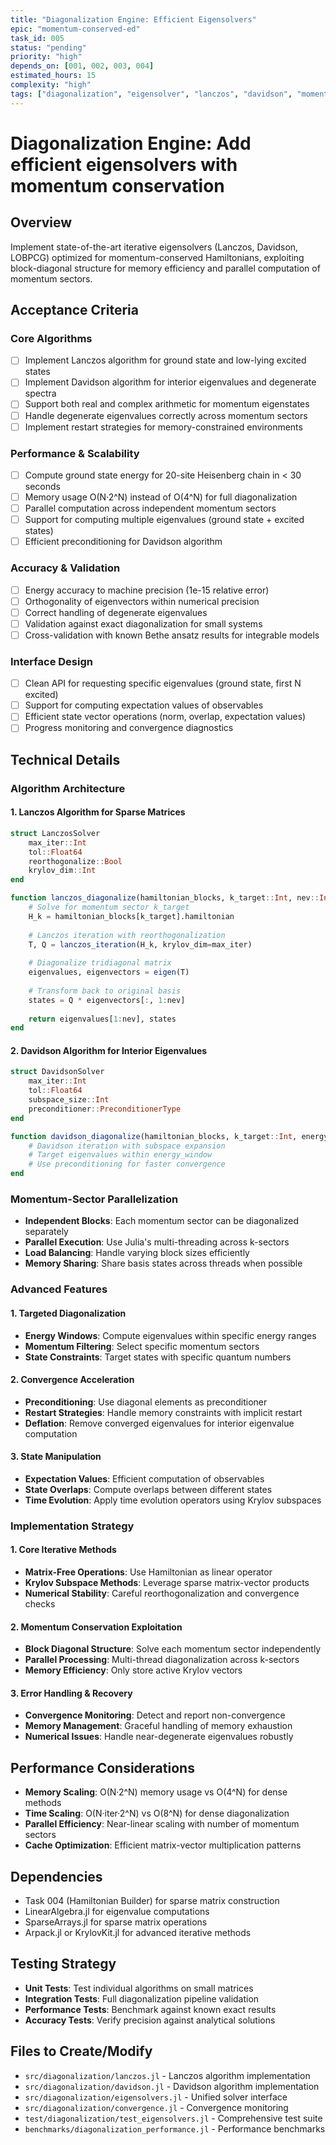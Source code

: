```yaml
---
title: "Diagonalization Engine: Efficient Eigensolvers"
epic: "momentum-conserved-ed"
task_id: 005
status: "pending"
priority: "high"
depends_on: [001, 002, 003, 004]
estimated_hours: 15
complexity: "high"
tags: ["diagonalization", "eigensolver", "lanczos", "davidson", "momentum-conservation"]
---
```


# Diagonalization Engine: Add efficient eigensolvers with momentum conservation

## Overview
Implement state-of-the-art iterative eigensolvers (Lanczos, Davidson, LOBPCG) optimized for momentum-conserved Hamiltonians, exploiting block-diagonal structure for memory efficiency and parallel computation of momentum sectors.

## Acceptance Criteria

### Core Algorithms
- [ ] Implement Lanczos algorithm for ground state and low-lying excited states
- [ ] Implement Davidson algorithm for interior eigenvalues and degenerate spectra
- [ ] Support both real and complex arithmetic for momentum eigenstates
- [ ] Handle degenerate eigenvalues correctly across momentum sectors
- [ ] Implement restart strategies for memory-constrained environments

### Performance & Scalability
- [ ] Compute ground state energy for 20-site Heisenberg chain in < 30 seconds
- [ ] Memory usage O(N·2^N) instead of O(4^N) for full diagonalization
- [ ] Parallel computation across independent momentum sectors
- [ ] Support for computing multiple eigenvalues (ground state + excited states)
- [ ] Efficient preconditioning for Davidson algorithm

### Accuracy & Validation
- [ ] Energy accuracy to machine precision (1e-15 relative error)
- [ ] Orthogonality of eigenvectors within numerical precision
- [ ] Correct handling of degenerate eigenvalues
- [ ] Validation against exact diagonalization for small systems
- [ ] Cross-validation with known Bethe ansatz results for integrable models

### Interface Design
- [ ] Clean API for requesting specific eigenvalues (ground state, first N excited)
- [ ] Support for computing expectation values of observables
- [ ] Efficient state vector operations (norm, overlap, expectation values)
- [ ] Progress monitoring and convergence diagnostics

## Technical Details

### Algorithm Architecture

#### 1. Lanczos Algorithm for Sparse Matrices
```julia
struct LanczosSolver
    max_iter::Int
    tol::Float64
    reorthogonalize::Bool
    krylov_dim::Int
end

function lanczos_diagonalize(hamiltonian_blocks, k_target::Int, nev::Int=1)
    # Solve for momentum sector k_target
    H_k = hamiltonian_blocks[k_target].hamiltonian
    
    # Lanczos iteration with reorthogonalization
    T, Q = lanczos_iteration(H_k, krylov_dim=max_iter)
    
    # Diagonalize tridiagonal matrix
    eigenvalues, eigenvectors = eigen(T)
    
    # Transform back to original basis
    states = Q * eigenvectors[:, 1:nev]
    
    return eigenvalues[1:nev], states
end
```

#### 2. Davidson Algorithm for Interior Eigenvalues
```julia
struct DavidsonSolver
    max_iter::Int
    tol::Float64
    subspace_size::Int
    preconditioner::PreconditionerType
end

function davidson_diagonalize(hamiltonian_blocks, k_target::Int, energy_window::Tuple{Float64,Float64})
    # Davidson iteration with subspace expansion
    # Target eigenvalues within energy_window
    # Use preconditioning for faster convergence
end
```

### Momentum-Sector Parallelization
- **Independent Blocks**: Each momentum sector can be diagonalized separately
- **Parallel Execution**: Use Julia's multi-threading across k-sectors
- **Load Balancing**: Handle varying block sizes efficiently
- **Memory Sharing**: Share basis states across threads when possible

### Advanced Features

#### 1. Targeted Diagonalization
- **Energy Windows**: Compute eigenvalues within specific energy ranges
- **Momentum Filtering**: Select specific momentum sectors
- **State Constraints**: Target states with specific quantum numbers

#### 2. Convergence Acceleration
- **Preconditioning**: Use diagonal elements as preconditioner
- **Restart Strategies**: Handle memory constraints with implicit restart
- **Deflation**: Remove converged eigenvalues for interior eigenvalue computation

#### 3. State Manipulation
- **Expectation Values**: Efficient computation of observables
- **State Overlaps**: Compute overlaps between different states
- **Time Evolution**: Apply time evolution operators using Krylov subspaces

### Implementation Strategy

#### 1. Core Iterative Methods
- **Matrix-Free Operations**: Use Hamiltonian as linear operator
- **Krylov Subspace Methods**: Leverage sparse matrix-vector products
- **Numerical Stability**: Careful reorthogonalization and convergence checks

#### 2. Momentum Conservation Exploitation
- **Block Diagonal Structure**: Solve each momentum sector independently
- **Parallel Processing**: Multi-thread diagonalization across k-sectors
- **Memory Efficiency**: Only store active Krylov vectors

#### 3. Error Handling & Recovery
- **Convergence Monitoring**: Detect and report non-convergence
- **Memory Management**: Graceful handling of memory exhaustion
- **Numerical Issues**: Handle near-degenerate eigenvalues robustly

## Performance Considerations
- **Memory Scaling**: O(N·2^N) memory usage vs O(4^N) for dense methods
- **Time Scaling**: O(N·iter·2^N) vs O(8^N) for dense diagonalization
- **Parallel Efficiency**: Near-linear scaling with number of momentum sectors
- **Cache Optimization**: Efficient matrix-vector multiplication patterns

## Dependencies
- Task 004 (Hamiltonian Builder) for sparse matrix construction
- LinearAlgebra.jl for eigenvalue computations
- SparseArrays.jl for sparse matrix operations
- Arpack.jl or KrylovKit.jl for advanced iterative methods

## Testing Strategy
- **Unit Tests**: Test individual algorithms on small matrices
- **Integration Tests**: Full diagonalization pipeline validation
- **Performance Tests**: Benchmark against known exact results
- **Accuracy Tests**: Verify precision against analytical solutions

## Files to Create/Modify
- `src/diagonalization/lanczos.jl` - Lanczos algorithm implementation
- `src/diagonalization/davidson.jl` - Davidson algorithm implementation
- `src/diagonalization/eigensolvers.jl` - Unified solver interface
- `src/diagonalization/convergence.jl` - Convergence monitoring
- `test/diagonalization/test_eigensolvers.jl` - Comprehensive test suite
- `benchmarks/diagonalization_performance.jl` - Performance benchmarks
